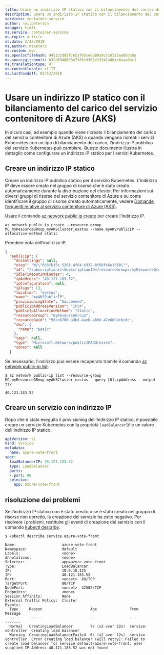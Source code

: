 ```yaml
---
title: Usare un indirizzo IP statico con il bilanciamento del carico del servizio contenitore di Azure (AKS)
description: Usare un indirizzo IP statico con il bilanciamento del carico del servizio contenitore di Azure (AKS).
services: container-service
author: neilpeterson
manager: timlt
ms.service: container-service
ms.topic: article
ms.date: 2/12/2018
ms.author: nepeters
ms.custom: mvc
ms.openlocfilehash: 945132dd5f7e51f05ceda89a9cb16315aabbda8a
ms.sourcegitcommit: b32d6948033e7f85e3362e13347a664c0aaa04c1
ms.translationtype: HT
ms.contentlocale: it-IT
ms.lasthandoff: 02/13/2018
---
```

# <a name="use-a-static-ip-address-with-the-azure-container-service-aks-load-balancer"></a>Usare un indirizzo IP statico con il bilanciamento del carico del servizio contenitore di Azure (AKS)

In alcuni casi, ad esempio quando viene ricreato il bilanciamento del carico del servizio contenitore di Azure (AKS) o quando vengono ricreati i servizi Kubernetes con un tipo di bilanciamento del carico, l'indirizzo IP pubblico del servizio Kubernetes può cambiare. Questo documento illustra in dettaglio come configurare un indirizzo IP statico per i servizi Kubernetes.

## <a name="create-static-ip-address"></a>Creare un indirizzo IP statico

Creare un indirizzo IP pubblico statico per il servizio Kubernetes. L'indirizzo IP deve essere creato nel gruppo di risorse che è stato creato automaticamente durante la distribuzione del cluster. Per informazioni sui diversi gruppi di risorse del servizio contenitore di Azure e su come identificare il gruppo di risorse creato automaticamente, vedere [Domande frequenti relative al servizio contenitore di Azure (AKS)][aks-faq-resource-group].

Usare il comando [az network public ip create][az-network-public-ip-create] per creare l'indirizzo IP.

```azurecli-interactive
az network public-ip create --resource-group MC_myResourceGRoup_myAKSCluster_eastus --name myAKSPublicIP --allocation-method static
```

Prendere nota dell'indirizzo IP.

```json
{
  "publicIp": {
    "dnsSettings": null,
    "etag": "W/\"6b6fb15c-5281-4f64-b332-8f68f46e1358\"",
    "id": "/subscriptions/<SubscriptionID>/resourceGroups/myResourceGroup/providers/Microsoft.Network/publicIPAddresses/myAKSPublicIP",
    "idleTimeoutInMinutes": 4,
    "ipAddress": "40.121.183.52",
    "ipConfiguration": null,
    "ipTags": [],
    "location": "eastus",
    "name": "myAKSPublicIP",
    "provisioningState": "Succeeded",
    "publicIpAddressVersion": "IPv4",
    "publicIpAllocationMethod": "Static",
    "resourceGroup": "myResourceGroup",
    "resourceGuid": "56ec8760-a3b8-4aeb-a89d-42e68d2cbc8c",
    "sku": {
      "name": "Basic"
    },
    "tags": null,
    "type": "Microsoft.Network/publicIPAddresses",
    "zones": null
  }
````

 Se necessario, l'indirizzo può essere recuperato tramite il comando [az network public-ip list][az-network-public-ip-list].

```console
$ az network public-ip list --resource-group MC_myResourceGRoup_myAKSCluster_eastus --query [0].ipAddress --output tsv

40.121.183.52
```

## <a name="create-service-with-ip-address"></a>Creare un servizio con indirizzo IP

Dopo che è stato eseguito il provisioning dell'indirizzo IP statico, è possibile creare un servizio Kubernetes con la proprietà `loadBalancerIP` e un valore dell'indirizzo IP statico.

```yaml
apiVersion: v1
kind: Service
metadata:
  name: azure-vote-front
spec:
  loadBalancerIP: 40.121.183.52
  type: LoadBalancer
  ports:
  - port: 80
  selector:
    app: azure-vote-front
```

## <a name="troubleshooting"></a>risoluzione dei problemi

Se l'indirizzo IP statico non è stato creato o se è stato creato nel gruppo di risorse non corretto, la creazione del servizio ha esito negativo. Per risolvere i problemi, restituire gli eventi di creazione del servizio con il comando [kubectl describe][kubectl-describe].

```console
$ kubectl describe service azure-vote-front

Name:                     azure-vote-front
Namespace:                default
Labels:                   <none>
Annotations:              <none>
Selector:                 app=azure-vote-front
Type:                     LoadBalancer
IP:                       10.0.18.125
IP:                       40.121.183.52
Port:                     <unset>  80/TCP
TargetPort:               80/TCP
NodePort:                 <unset>  32582/TCP
Endpoints:                <none>
Session Affinity:         None
External Traffic Policy:  Cluster
Events:
  Type     Reason                      Age               From                Message
  ----     ------                      ----              ----                -------
  Normal   CreatingLoadBalancer        7s (x2 over 22s)  service-controller  Creating load balancer
  Warning  CreatingLoadBalancerFailed  6s (x2 over 12s)  service-controller  Error creating load balancer (will retry): Failed to create load balancer for service default/azure-vote-front: user supplied IP Address 40.121.183.52 was not found
```

<!-- LINKS - External -->
[kubectl-describe]: https://kubernetes-v1-4.github.io/docs/user-guide/kubectl/kubectl_describe/ 

<!-- LINKS - Internal -->
[aks-faq-resource-group]: faq.md#why-are-two-resource-groups-created-with-aks
[az-network-public-ip-create]: /cli/azure/network/public-ip#az_network_public_ip_create
[az-network-public-ip-list]: /cli/azure/network/public-ip#az_network_public_ip_list